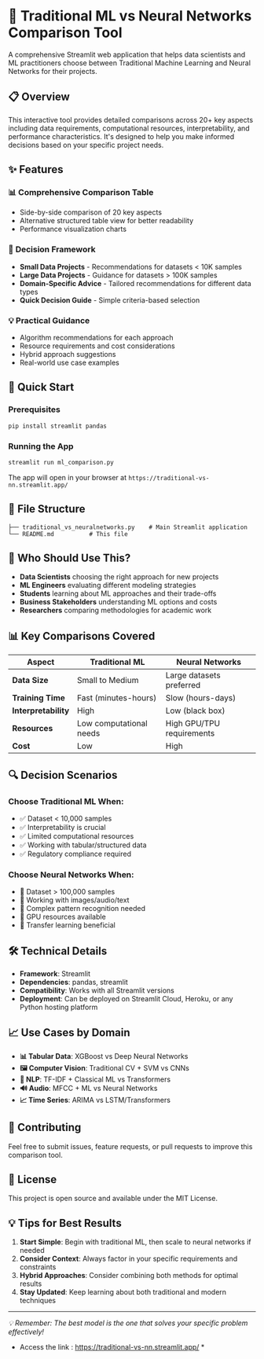 # 🤖 Traditional ML vs Neural Networks Comparison Tool

A comprehensive Streamlit web application that helps data scientists and ML practitioners choose between Traditional Machine Learning and Neural Networks for their projects.

## 📋 Overview

This interactive tool provides detailed comparisons across 20+ key aspects including data requirements, computational resources, interpretability, and performance characteristics. It's designed to help you make informed decisions based on your specific project needs.

## ✨ Features

### 📊 **Comprehensive Comparison Table**
- Side-by-side comparison of 20 key aspects
- Alternative structured table view for better readability
- Performance visualization charts

### 🎯 **Decision Framework**
- **Small Data Projects** - Recommendations for datasets < 10K samples
- **Large Data Projects** - Guidance for datasets > 100K samples  
- **Domain-Specific Advice** - Tailored recommendations for different data types
- **Quick Decision Guide** - Simple criteria-based selection

### 💡 **Practical Guidance**
- Algorithm recommendations for each approach
- Resource requirements and cost considerations
- Hybrid approach suggestions
- Real-world use case examples

## 🚀 Quick Start

### Prerequisites
```bash
pip install streamlit pandas
```

### Running the App
```bash
streamlit run ml_comparison.py
```

The app will open in your browser at `https://traditional-vs-nn.streamlit.app/`

## 📁 File Structure
```
├── traditional_vs_neuralnetworks.py    # Main Streamlit application
└── README.md          # This file
```

## 🎯 Who Should Use This?

- **Data Scientists** choosing the right approach for new projects
- **ML Engineers** evaluating different modeling strategies  
- **Students** learning about ML approaches and their trade-offs
- **Business Stakeholders** understanding ML options and costs
- **Researchers** comparing methodologies for academic work

## 📊 Key Comparisons Covered

| Aspect | Traditional ML | Neural Networks |
|--------|---------------|-----------------|
| **Data Size** | Small to Medium | Large datasets preferred |
| **Training Time** | Fast (minutes-hours) | Slow (hours-days) |
| **Interpretability** | High | Low (black box) |
| **Resources** | Low computational needs | High GPU/TPU requirements |
| **Cost** | Low | High |

## 🔍 Decision Scenarios

### Choose Traditional ML When:
- ✅ Dataset < 10,000 samples
- ✅ Interpretability is crucial  
- ✅ Limited computational resources
- ✅ Working with tabular/structured data
- ✅ Regulatory compliance required

### Choose Neural Networks When:
- 🧠 Dataset > 100,000 samples
- 🧠 Working with images/audio/text
- 🧠 Complex pattern recognition needed
- 🧠 GPU resources available
- 🧠 Transfer learning beneficial

## 🛠️ Technical Details

- **Framework**: Streamlit
- **Dependencies**: pandas, streamlit
- **Compatibility**: Works with all Streamlit versions
- **Deployment**: Can be deployed on Streamlit Cloud, Heroku, or any Python hosting platform

## 📈 Use Cases by Domain

- **📊 Tabular Data**: XGBoost vs Deep Neural Networks
- **🖼️ Computer Vision**: Traditional CV + SVM vs CNNs
- **📝 NLP**: TF-IDF + Classical ML vs Transformers
- **🔊 Audio**: MFCC + ML vs Neural Networks
- **📈 Time Series**: ARIMA vs LSTM/Transformers

## 🤝 Contributing

Feel free to submit issues, feature requests, or pull requests to improve this comparison tool.

## 📝 License

This project is open source and available under the MIT License.

## 💡 Tips for Best Results

1. **Start Simple**: Begin with traditional ML, then scale to neural networks if needed
2. **Consider Context**: Always factor in your specific requirements and constraints  
3. **Hybrid Approaches**: Consider combining both methods for optimal results
4. **Stay Updated**: Keep learning about both traditional and modern techniques

---

*💡 Remember: The best model is the one that solves your specific problem effectively!*
* Access the link : https://traditional-vs-nn.streamlit.app/ *